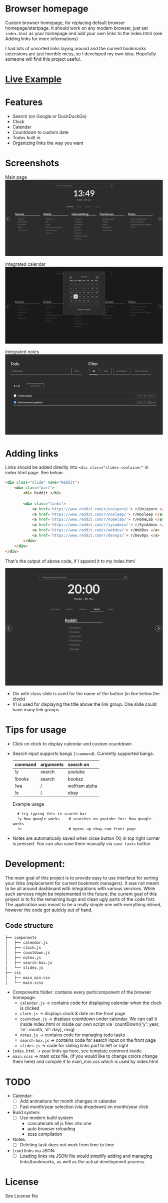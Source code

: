 # Browser homepage

Custom browser homepage, for replacing default browser homepage/startpage. It should work on any modern browser, just set `index.html` as your homepage and add your own links
to the index.html (see Adding links for more informations)

I had lots of unsorted links laying around and the current bookmarks extensions
are just horrible mess, so I developed my own idea. Hopefully someone will find this project useful.


# [Live Example](https://sharafatkarim.github.io/browser-homepage/)

# Features

* Search (on Google or DuckDuckGo)
* Clock
* Calendar
* Countdown to custom date
* Todos built in
* Organizing links the way you want


# Screenshots

Main page
![Main page](screenshots/mainPage.png)

Integrated calendar
![Calendar](screenshots/calendar.png)

Integrated notes
![Notes](screenshots/notes.png)




# Adding links
Links should be added directly into `<div class="slides-container"` in index.html page. See below:

```html
<div class="slide" name="Reddit">
    <div class="part">
        <h1> Reddit </h1>

        <div class="links">
            <a href='https://www.reddit.com/r/unixporn/'> r/Unixporn </a>
            <a href='https://www.reddit.com/r/nosleep/'> r/Nosleep </a>
            <a href='https://www.reddit.com/r/homelab/'> r/HomeLab </a>
            <a href='https://www.reddit.com/r/sysadmin/'> r/SysAdmin </a>
            <a href='https://www.reddit.com/r/webdev/'> r/WebDev </a>
            <a href='https://www.reddit.com/r/devops/'> r/DevOps </a>
        </div>
    </div>
</div>
```

That's the output of above code, if I append it to my index.html

![Above code output](screenshots/addingLinks_img.png)


* Div with class slide is used for the name of the button (in line below the clock)
* h1 is used for displaying the title above the link group. One slide could have many
link groups



# Tips for usage
* Click on clock to display calendar and custom countdown
* Search input supports bangs (`!command`). Currently supported bangs:

    | command  | arguments | search on |
    | -------- | --------- | -------   |
    | !y       | search    | youtube   |
    | !books   | search    | bookzz    |
    | !wa      | /         | wolfram alpha |
    | !e       | /         | ebay      |

    Example usage

        # try typing this in search bar
        !y How google works    # searches on youtube for: How google works
        !e                     # opens up ebay.com front page

* Notes are automatically saved when close button (X) in top right corner is pressed. You can also save them manually via `save tasks` button



# Development:
The main goal of this project is to provide easy to use interface for sorting
your links (replacement for current bookmark managers). It was not meant to be all
around dashboard with integrations with various services. While such services
might be implemented in the future, the current goal of this project is to
fix the remaining bugs and clean ugly parts of the code first. The application
was meant to be a really simple one with everything inlined, however the code
got quickly out of hand.


## Code structure

```
├── components
│   ├── calendar.js
│   ├── clock.js
│   ├── countdown.js
│   ├── notes.js
│   ├── search-box.js
│   └── slides.js
├── css
│   ├── main_min.css
│   └── main.scss
```

* Components folder: contains every part/component of the browser homepage.
    * `calendar.js` -> contains code for displaying calendar when the clock is clicked
    * `clock.js` -> displays clock & date on the front page
    * `countdown.js` -> displays countdown under calendar. We can call it inside index.html or inside our own script via `countDown({'y': year, 'm': month, 'd': day}, msg)
    * `notes.js` -> contains code for managing todo tasks
    * `search-box.js` -> contains code for search input on the front page
    * `slides.js` -> code for sliding links part to left or right
* `index.html` -> your links go here, see template comment inside
* `main.scss` -> main scss file, (if you would like to change colors change them here) and compile it to main_min.css which is used by index.html


# TODO

* Calendar:
    - [ ] Add animations for month changes in calendar
    - [ ] Fast month/year selection (via dropdown) on month/year click

* Build system:
    - [ ] Use modern build system
        + concatenate all js files into one
        + auto browser reloading
        + scss compilation

* Notes:
    - [ ] Deleting task does not work from time to time

* Load links via JSON:
    - [ ] Loading links via JSON file would simplify adding and managing
    links/bookmarks, as well as the actual development process.

# License
See License file
